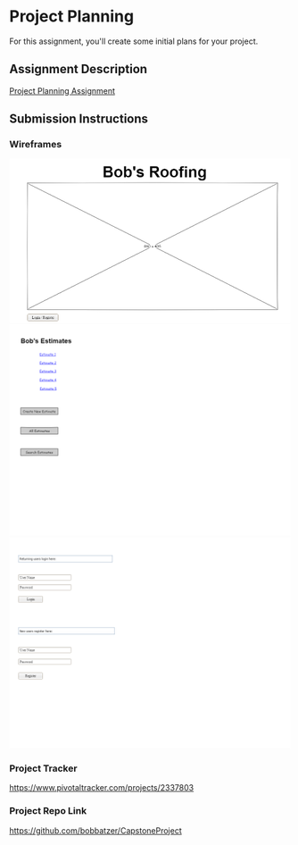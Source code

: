 # Project Planning
For this assignment, you'll create some initial plans for your project.

## Assignment Description
[Project Planning Assignment](https://education.launchcode.org/liftoff/assignments/planning/)

## Submission Instructions

### Wireframes

![](landing_page.png)
![](logged_in.png)
![](login_register.png)

### Project Tracker

https://www.pivotaltracker.com/projects/2337803

### Project Repo Link

https://github.com/bobbatzer/CapstoneProject
